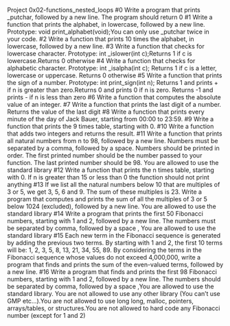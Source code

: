 Project 0x02-functions_nested_loops
#0 Write a program that prints _putchar, followed by a new line. The program should return 0
#1 Write a function that prints the alphabet, in lowercase, followed by a new line. Prototype: void print_alphabet(void);You can only use _putchar twice in your code.
#2 Write a function that prints 10 times the alphabet, in lowercase, followed by a new line.
#3 Write a function that checks for lowercase character. Prototype: int _islower(int c);Returns 1 if c is lowercase.Returns 0 otherwise
#4 Write a function that checks for alphabetic character. Prototype: int _isalpha(int c); Returns 1 if c is a letter, lowercase or uppercase. Returns 0 otherwise
#5 Write a function that prints the sign of a number. Prototype: int print_sign(int n); Returns 1 and prints + if n is greater than zero.Returns 0 and prints 0 if n is zero. Returns -1 and prints - if n is less than zero
#6 Write a function that computes the absolute value of an integer.
#7 Write a function that prints the last digit of a number. Returns the value of the last digit
#8 Write a function that prints every minute of the day of Jack Bauer, starting from 00:00 to 23:59. 
#9 Write a function that prints the 9 times table, starting with 0.
#10 Write a function that adds two integers and returns the result.
#11 Write a function that prints all natural numbers from n to 98, followed by a new line. Numbers must be separated by a comma, followed by a space. Numbers should be printed in order. The first printed number should be the number passed to your function. The last printed number should be 98. You are allowed to use the standard library
#12 Write a function that prints the n times table, starting with 0. If n is greater than 15 or less than 0 the function should not print anything
#13 If we list all the natural numbers below 10 that are multiples of 3 or 5, we get 3, 5, 6 and 9. The sum of these multiples is 23. Write a program that computes and prints the sum of all the multiples of 3 or 5 below 1024 (excluded), followed by a new line. You are allowed to use the standard library
#14 Write a program that prints the first 50 Fibonacci numbers, starting with 1 and 2, followed by a new line. The numbers must be separated by comma, followed by a space , You are allowed to use the standard library
#15 Each new term in the Fibonacci sequence is generated by adding the previous two terms. By starting with 1 and 2, the first 10 terms will be: 1, 2, 3, 5, 8, 13, 21, 34, 55, 89. By considering the terms in the Fibonacci sequence whose values do not exceed 4,000,000, write a program that finds and prints the sum of the even-valued terms, followed by a new line.
#16 Write a program that finds and prints the first 98 Fibonacci numbers, starting with 1 and 2, followed by a new line. The numbers should be separated by comma, followed by a space ,You are allowed to use the standard library. You are not allowed to use any other library (You can’t use GMP etc…).You are not allowed to use long long, malloc, pointers, arrays/tables, or structures.You are not allowed to hard code any Fibonacci number (except for 1 and 2)
